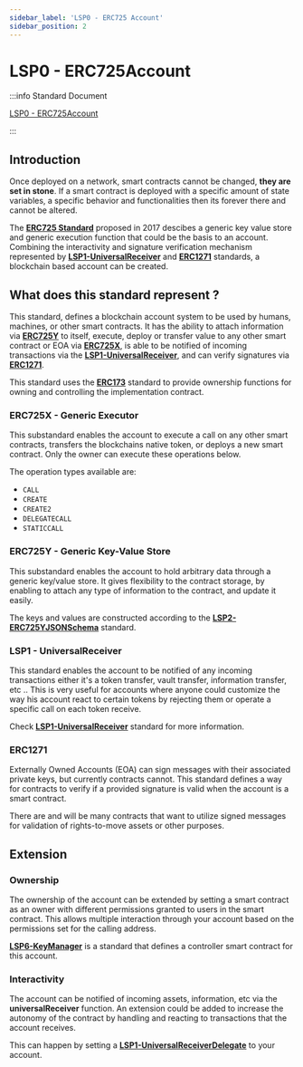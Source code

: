 ```yaml
---
sidebar_label: 'LSP0 - ERC725 Account'
sidebar_position: 2
---
```


# LSP0 - ERC725Account

:::info Standard Document

[LSP0 - ERC725Account](https://github.com/lukso-network/LIPs/blob/main/LSPs/LSP-0-ERC725Account.md)

:::
## Introduction

Once deployed on a network, smart contracts cannot be changed, **they are set in stone**. If a smart contract is deployed with a specific amount of state variables, a specific behavior and functionalities then its forever there and cannot be altered.

The **[ERC725 Standard](#)** proposed in 2017 descibes a generic key value store and generic execution function that could be the basis to an account. Combining the interactivity and signature verification mechanism represented by **[LSP1-UniversalReceiver](#)** and **[ERC1271](#)** standards, a blockchain based account can be created.

## What does this standard represent ?

This standard, defines a blockchain account system to be used by humans, machines, or other smart contracts. It has the ability to attach information via **[ERC725Y](#)** to itself, execute, deploy or transfer value to any other smart contract or EOA via **[ERC725X](#)**, is able to be notified of incoming transactions via the **[LSP1-UniversalReceiver](#)**, and can verify signatures via **[ERC1271](#)**.

This standard uses the **[ERC173](#)** standard to provide ownership functions for owning and controlling the implementation contract.

### ERC725X - Generic Executor

This substandard enables the account to execute a call on any other smart contracts, transfers the blockchains native token, or deploys a new smart contract. Only the owner can execute these operations below.


The operation types available are:

- `CALL`
- `CREATE`
- `CREATE2`
- `DELEGATECALL`
- `STATICCALL`

### ERC725Y - Generic Key-Value Store

This substandard enables the account to hold arbitrary data through a generic key/value store. It gives flexibility to the contract storage, by enabling to attach any type of information to the contract, and update it easily. 

The keys and values are constructed according to the **[LSP2-ERC725YJSONSchema](#)** standard.

### LSP1 - UniversalReceiver

This standard enables the account to be notified of any incoming transactions either it's a token transfer, vault transfer, information transfer, etc ..
This is very useful for accounts where anyone could customize the way his account react to certain tokens by rejecting them or operate a specific call on each token receive.

Check **[LSP1-UniversalReceiver](#)** standard for more information.


### ERC1271

Externally Owned Accounts (EOA) can sign messages with their associated private keys, but currently contracts cannot. This standard defines a way for contracts to verify if a provided signature is valid when the account is a smart contract.

There are and will be many contracts that want to utilize signed messages for validation of rights-to-move assets or other purposes.

## Extension

### Ownership

The ownership of the account can be extended by setting a smart contract as an owner with different permissions granted to users in the smart contract. This allows multiple interaction through your account based on the permissions set for the calling address.

**[LSP6-KeyManager](#)** is a standard that defines a controller smart contract for this account.
### Interactivity

The account can be notified of incoming assets, information, etc via the **universalReceiver** function. An extension could be added to increase the autonomy of the contract by handling and reacting to transactions that the account receives.

This can happen by setting a **[LSP1-UniversalReceiverDelegate](#)** to your account.

